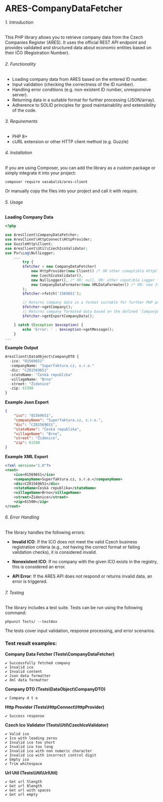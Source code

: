 # ARES-CompanyDataFetcher

###### 1. Introduction

This PHP library allows you to retrieve company data from the Czech Companies Register (ARES). 
It uses the official REST API endpoint and provides validated and structured data about economic entities based on their IČO (Registration Number).

###### 2. Functionality

- Loading company data from ARES based on the entered ID number.
- Input validation (checking the correctness of the ID number).
- Handling error conditions (e.g. non-existent ID number, unresponsive server).
- Returning data in a suitable format for further processing (JSON/array).
- Adherence to SOLID principles for good maintainability and extensibility of the code.

###### 3. Requirements

- PHP 8+
- cURL extension or other HTTP client method (e.g. Guzzle)

###### 4. Installation

If you are using Composer, you can add the library as a custom package or simply integrate it into your project:

```
composer require vasabalik/ares-client
```

Or manually copy the files into your project and call it with require.

###### 5. Usage

**Loading Company Data**

```php
<?php

use AresClient\CompanyDataFetcher;
use AresClient\HttpConnect\HttpProvider;
use GuzzleHttp\Client;
use AresClient\Util\CzechIcoValidator;
use Psr\Log\NullLogger;
    ...
        try {
        $fetcher = new CompanyDataFetcher(
            new HttpProvider(new Client() /* OR other comaptible HttpClient, OR: new FileGetContentsClient()*/),
            new CzechIcoValidator(),
            new NullLogger(), /* OR: null, OR: other copatible Logger */
            new CompanyDataFormater(new XMLDataFormater() /* OR: new JsonDataFormater() */) /* OR: null */
        );
        $fetcher->fetch('1569651');

        // Returns company data in a format suitable for further PHP processing.
        $fetcher->getCompany(); 
        // Returns company formated data based on the defined `CompanyDataFormater` driver, (for example, for export purposes).
        $fetcher->getExportCompanyData(); 

    } catch (Exception $exception) {
        echo 'Error: ' . $exception->getMessage();
    }
...    
```

**Example Output**

```php
AresClient\DataObject\CompanyDTO {
  -ico: "01569651"
  -companyName: "Superfaktura.cz, s.r.o."
  -dic: "CZ01569651"
  -stateName: "Česká republika"
  -villageName: "Brno"
  -street: "Židenice"
  -zip: 61500
}
```

**Example Json Export**

```json
{ 
    "ico": "01569651", 
    "companyName": "Superfaktura.cz, s.r.o.", 
    "dic": "CZ01569651", 
    "stateName": "Česká republika", 
    "villageName": "Brno", 
    "street": "Židenice", 
    "zip": 61500 
}
```

**Example XML Export**

```xml
<?xml version="1.0"?>
<root>
    <ico>01569651</ico>
    <companyName>Superfaktura.cz, s.r.o.</companyName>
    <dic>CZ01569651</dic>
    <stateName>Česká republika</stateName>
    <villageName>Brno</villageName>
    <street>Židenice</street>
    <zip>61500</zip>
</root>
```


###### 6. Error Handling

The library handles the following errors:

- **Invalid ICO**: If the ICO does not meet the valid Czech business registration criteria (e.g., not having the correct format or failing validation checks), it is considered invalid.

- **Nonexistent ICO**: If no company with the given ICO exists in the registry, this is considered an error.

- **API Error**: If the ARES API does not respond or returns invalid data, an error is triggered.

###### 7. Testing

The library includes a test suite. Tests can be run using the following command:

```
phpunit Tests/ --testdox
```

The tests cover input validation, response processing, and error scenarios.


### Test result examples:

**Company Data Fetcher (Tests\CompanyDataFetcher)**
```
✔ Successfully fetched company
✔ Invalid ico
✔ Invalid content
✔ Json data formatter
✔ Xml data formatter
```

**Company DTO (Tests\DataObject\CompanyDTO)**
```
✔ Company d t o
```

**Http Provider (Tests\HttpConnect\HttpProvider)**
```
✔ Success response
```

**Czech Ico Validator (Tests\Util\CzechIcoValidator)**
```
✔ Valid ico
✔ Ico with leading zeros
✔ Invalid ico too short
✔ Invalid ico too long
✔ Invalid ico with non numeric character
✔ Invalid ico with incorrect control digit
✔ Empty ico
✔ Trim whitespace
```

**Url Util (Tests\Util\UrlUtil)**
```
✔ Get url 5length
✔ Get url 8length
✔ Get url with spaces
✔ Get url empty
```
